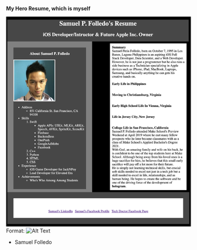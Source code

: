 **My Hero Resume, which is myself**

![GitHub Logo](/sample.png)
Format: ![Alt Text](url)

- Samuel Folledo
